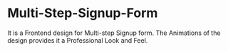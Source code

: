 # Multi-Step-Signup-Form
It is a Frontend design for Multi-step Signup form. The Animations of the design provides it a Professional Look and Feel.
